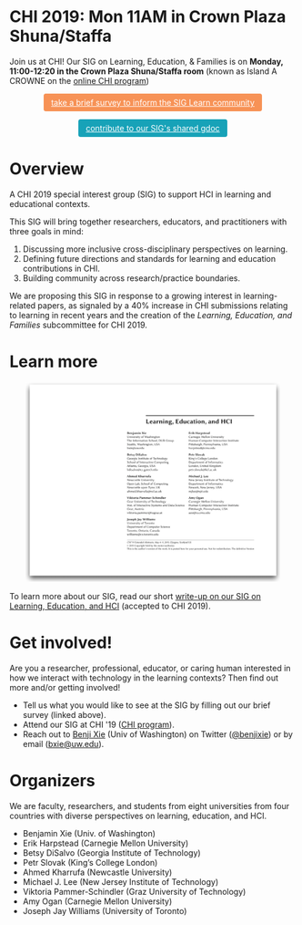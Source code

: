 # CHI 2019: Mon 11AM in Crown Plaza Shuna/Staffa
Join us at CHI! Our SIG on Learning, Education, & Families is on **Monday, 11:00-12:20 in the Crown Plaza Shuna/Staffa room** (known as Island A CROWNE on the [online CHI program](https://chi2019.acm.org/web-program.php?sessionId=490ec4bc0189dea42e8ec387497673627b71a070ab3a703facadd7cf4f7a6725))

<p style="text-align:center">
<a href="https://forms.gle/LxcKyfPAYBhhhTx87" style="color: #fff;
                                                            background-color: #F79256;
                                                            display: inline-block;
                                                            border: 1px solid transparent;
                                                            padding: .375rem .75rem;
                                                            border-radius: .25rem;
                                                            transition: color .15s ease-in-out,background-color .15s ease-in-out,border-color .15s ease-in-out,box-shadow .15s ease-in-out;"
                                                            target="_blank"
                                                            >
    take a brief survey to inform the SIG Learn community
</a>
</p> 

<p style="text-align:center">
<a href="tiny.cc/siglearn" style="color: #fff;
                                                            background-color: #17a2b8;
                                                            display: inline-block;
                                                            border: 1px solid transparent;
                                                            padding: .375rem .75rem;
                                                            border-radius: .25rem;
                                                            transition: color .15s ease-in-out,background-color .15s ease-in-out,border-color .15s ease-in-out,box-shadow .15s ease-in-out;"
                                                            target="_blank"
                                                            >
    contribute to our SIG's shared gdoc
</a>
</p> 

# Overview
A CHI 2019 special interest group (SIG) to support HCI in learning and educational contexts. 

This SIG will bring together researchers, educators, and practitioners with three goals in mind: 
1. Discussing more inclusive cross-disciplinary perspectives on learning.
2. Defining future directions and standards for learning and education contributions in CHI.
3. Building community across research/practice boundaries.

We are proposing this SIG in response to a growing interest in learning-related papers, as signaled by a 40% increase in CHI submissions relating to learning in recent years and the creation of the _Learning, Education, and Families_ subcommittee for CHI 2019.

# Learn more
<div style="text-align:center">
    <a href="2019chi_learnEduHci.pdf">
        <img src="img/siglearn-drop.png" 
            height="350px" 
            alt="Cover page of Learning, Education, and HCI write-up"
            title="Learning, Education, & HCI write-up PDF"
        />
    </a>
</div>

To learn more about our SIG, read our short [write-up on our SIG on Learning, Education, and HCI][writeup] (accepted to CHI 2019).

# Get involved!

Are you a researcher, professional, educator, or caring human interested in how we interact with technology in the learning contexts? 
Then find out more and/or getting involved!

- Tell us what you would like to see at the SIG by filling out our brief survey (linked above).
- Attend our SIG at CHI '19 ([CHI program](https://chi2019.acm.org/web-program.php?sessionId=490ec4bc0189dea42e8ec387497673627b71a070ab3a703facadd7cf4f7a6725)).
- Reach out to [Benji Xie](http://benjixie.com) (Univ of Washington) on Twitter ([@benjixie](https://twitter.com/benjixie)) or by email (bxie@uw.edu).

# Organizers
We are faculty, researchers, and students from eight universities from four countries with diverse perspectives on learning, education, and HCI.
- Benjamin Xie (Univ. of Washington)
- Erik Harpstead (Carnegie Mellon University)
- Betsy DiSalvo (Georgia Institute of Technology)
- Petr Slovak (King’s College London)
- Ahmed Kharrufa (Newcastle University)
- Michael J. Lee (New Jersey Institute of Technology)
- Viktoria Pammer-Schindler (Graz University of Technology)
- Amy Ogan (Carnegie Mellon University)
- Joseph Jay Williams (University of Toronto)

[img-siglearn]: img/siglearn-drop.png
[writeup]: 2019chi_learnEduHci.pdf
[pre-survey]: https://goo.gl/forms/1YrwRPDikSm9Yprt2